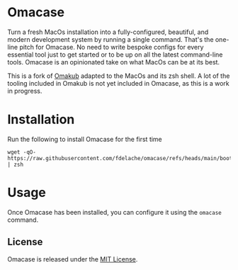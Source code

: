 # Omacase

Turn a fresh MacOs installation into a fully-configured, beautiful, and modern development system by running a single command. That's the one-line pitch for Omacase. No need to write bespoke configs for every essential tool just to get started or to be up on all the latest command-line tools. Omacase is an opinionated take on what MacOs can be at its best.

This is a fork of [Omakub](https://omakub.org/) adapted to the MacOs and its zsh shell. A lot of the tooling included in Omakub is not yet included in Omacase, as this is a work in progress.

# Installation

Run the following to install Omacase for the first time
```
wget -qO- https://raw.githubusercontent.com/fdelache/omacase/refs/heads/main/boot.sh | zsh
```

# Usage
Once Omacase has been installed, you can configure it using the `omacase` command.

## License

Omacase is released under the [MIT License](https://opensource.org/licenses/MIT).

